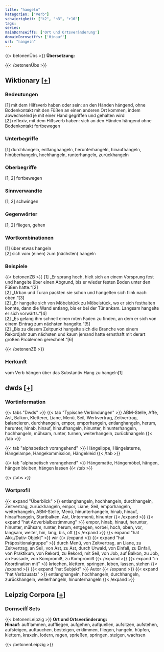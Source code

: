 ```yaml
---
title: "hangeln"
kategorien: ["Verb"]
schwierigkeit: ["k2", "h3", "r16"]
tags:
series:
mainDornseiffs: ['Ort und Ortsveränderung']
domainDornseiffs: ['Hinauf']
url: "hangeln"
---
```


{{< betonenÜbs >}}
**Übersetzung:**  
  
{{< /betonenÜbs >}}

## Wiktionary [[+](https://de.wiktionary.org/wiki/hangeln)]

### Bedeutungen
[1] mit dem Hilfsverb haben oder sein: an den Händen hängend, ohne Bodenkontakt mit den Füßen an einen anderen Ort kommen, indem abwechselnd je mit einer Hand gegriffen und gehalten wird  
[2] reflexiv, mit dem Hilfsverb haben: sich an den Händen hängend ohne Bodenkontakt fortbewegen  

### Unterbegriffe
[1] durchhangeln, entlanghangeln, herunterhangeln, hinaufhangeln, hinüberhangeln, hochhangeln, runterhangeln, zurückhangeln  

### Oberbegriffe
[1, 2] fortbewegen  

### Sinnverwandte
[1, 2] schwingen  

### Gegenwörter
[1, 2] fliegen, gehen  

### Wortkombinationen
[1] über etwas hangeln  
[2] sich vom (einen) zum (nächsten) hangeln  

### Beispiele
{{< betonenZB >}}
[1] „Er sprang hoch, hielt sich an einem Vorsprung fest und hangelte über einen Abgrund, bis er wieder festen Boden unter den Füßen hatte.“[2]  
[2] „Urban und Turan packten sie schon und hangelten sich flink nach oben.“[3]  
[2] „Er hangelte sich von Möbelstück zu Möbelstück, wo er sich festhalten konnte, dann die Wand entlang, bis er bei der Tür ankam. Langsam hangelte er sich vorwärts.“[4]  
[2] „Es gelang ihm schnell einen roten Faden zu finden, an dem er sich von einem Eintrag zum nächsten hangelte.“[5]  
[2] „Bis zu diesem Zeitpunkt hangelte sich die Branche von einem Rekordjahr zum nächsten und kaum jemand hatte ernsthaft mit derart großen Problemen gerechnet.“[6]  

{{< /betonenZB >}}
### Herkunft
vom Verb hängen über das Substantiv Hang zu hangeln[1]  



## dwds [[+](https://www.dwds.de/wb/hangeln)]

### Wortinformation
{{< tabs "Dwds" >}}
{{< tab "Typische Verbindungen" >}}
ABM-Stelle, Affe, Ast, Balkon, Kletterer, Liane, Menü, Seil, Werkvertrag, Zeitvertrag, balancieren, durchhangeln, empor, emporhangeln, entlanghangeln, herum, herunter, hinab, hinauf, hinaufhangeln, hinunter, hinunterhangeln, hochhangeln, mühsam, runter, turnen, weiterhangeln, zurückhangeln
{{< /tab >}}

{{< tab "alphabetisch vorangehend" >}}
Hängelippe, Hängelaterne, Hängelampe, Hängekommission, Hängekleid
{{< /tab >}}

{{< tab "alphabetisch vorangehend" >}}
Hängematte, Hängemöbel, hängen, hängen bleiben, hängen lassen
{{< /tab >}}

{{< /tabs >}}

### Wortprofil
{{< expand "Überblick" >}} entlanghangeln, hochhangeln, durchhangeln, Zeitvertrag, zurückhangeln, empor, Liane, Seil, emporhangeln, weiterhangeln, ABM-Stelle, Menü, hinunterhangeln, hinab, hinauf, hinaufhangeln, Startbalken, Ast, Untermenü, hinunter {{< /expand >}}
{{< expand "hat Adverbialbestimmung" >}} empor, hinab, hinauf, herunter, hinunter, mühsam, runter, herum, entgegen, vorbei, hoch, oben, vor, langsam, weiter, hin, lang, bis, oft {{< /expand >}}
{{< expand "hat Akk./Dativ-Objekt" >}} wir {{< /expand >}}
{{< expand "hat Präpositionalgruppe" >}} durch Menü, von Zeitvertrag, an Liane, zu Zeitvertrag, an Seil, von Ast, zu Ast, durch Urwald, von Einfall, zu Einfall, von Praktikum, von Rekord, zu Rekord, mit Seil, von Job, auf Balkon, zu Job, an Fassade, von Kompromiß, zu Kompromiß {{< /expand >}}
{{< expand "in Koordination mit" >}} kriechen, klettern, springen, leben, lassen, stehen {{< /expand >}}
{{< expand "hat Subjekt" >}} Autor {{< /expand >}}
{{< expand "hat Verbzusatz" >}} entlanghangeln, hochhangeln, durchhangeln, zurückhangeln, weiterhangeln, hinunterhangeln {{< /expand >}}

## Leipzig Corpora [[+](https://corpora.uni-leipzig.de/en/res?word=hangeln&corpusId=deu_newscrawl-public_2018)]

### Dornseiff Sets
{{< betonenLeipzig >}}
**Ort und Ortsveränderung:**  
**Hinauf:** aufflammen, auffliegen, aufgehen, aufquellen, aufsitzen, aufstehen, aufsteigen, auftauchen, besteigen, erklimmen, fliegen, hangeln, hüpfen, klettern, kraxeln, lodern, ragen, sprießen, springen, steigen, wachsen  

{{< /betonenLeipzig >}}
